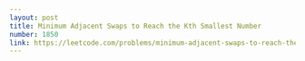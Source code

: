 ```yaml
---
layout: post
title: Minimum Adjacent Swaps to Reach the Kth Smallest Number
number: 1850
link: https://leetcode.com/problems/minimum-adjacent-swaps-to-reach-the-kth-smallest-number
---
```

